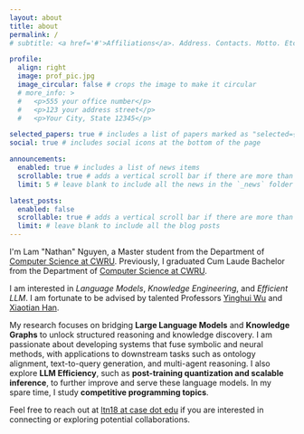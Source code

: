 ```yaml
---
layout: about
title: about
permalink: /
# subtitle: <a href='#'>Affiliations</a>. Address. Contacts. Motto. Etc.

profile:
  align: right
  image: prof_pic.jpg
  image_circular: false # crops the image to make it circular
  # more_info: >
  #   <p>555 your office number</p>
  #   <p>123 your address street</p>
  #   <p>Your City, State 12345</p>

selected_papers: true # includes a list of papers marked as "selected={true}"
social: true # includes social icons at the bottom of the page

announcements:
  enabled: true # includes a list of news items
  scrollable: true # adds a vertical scroll bar if there are more than 3 news items
  limit: 5 # leave blank to include all the news in the `_news` folder

latest_posts:
  enabled: false
  scrollable: true # adds a vertical scroll bar if there are more than 3 new posts items
  limit: # leave blank to include all the blog posts
---
```


I'm Lam "Nathan" Nguyen, a Master student from the Department of [Computer Science at CWRU](). Previously, I graduated Cum Laude Bachelor from the Department of [Computer Science at CWRU]().

I am interested in *Language Models*, *Knowledge Engineering*, and *Efficient LLM*. I am fortunate to be advised by talented Professors [Yinghui Wu](https://yinghwu.github.io) and [Xiaotian Han](https://ahxt.github.io).

My research focuses on bridging **Large Language Models** and **Knowledge Graphs** to unlock structured reasoning and knowledge discovery. I am passionate about developing systems that fuse symbolic and neural methods, with applications to downstream tasks such as ontology alignment, text-to-query generation, and multi-agent reasoning. I also explore **LLM Efficiency**, such as **post-training quantization and scalable inference**, to further improve and serve these language models. In my spare time, I study **competitive programming topics**.

Feel free to reach out at [ltn18 at case dot edu](mailto:ltn18@case.edu) if you are interested in connecting or exploring potential collaborations.
